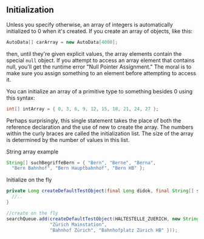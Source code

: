 ## Initialization

Unless you specify otherwise, an array of integers is automatically initialized to 0 when it's created. 
If you create an array of objects, like this:

```java
AutoData[] carArray = new AutoData[4000];
```

then, until they're given explicit values, the array elements contain the special `null` object. 
If you attempt to access an array element that contains null, you'll get the runtime error "Null Pointer Assignment." 
The moral is to make sure you assign something to an element before attempting to access it.

You can initialize an array of a primitive type to something besides 0 using this syntax:

```java
int[] intArray = { 0, 3, 6, 9, 12, 15, 18, 21, 24, 27 };
```

Perhaps surprisingly, this single statement takes the place of both the reference declaration and the use of 
new to create the array. The numbers within the curly braces are called the initialization list. 
The size of the array is determined by the number of values in this list.

String array example 
```java
String[] suchBegriffeBern = { "Bern", "Berne", "Berna", 
  "Bern Bahnhof", "Bern Hauptbahnhof", "Bern HB" };
```

Initialize on the fly
```java
private Long createDefaultTestObject(final Long didok, final String[] suchbegriffe) {
  //..
}

//create on the fly
searchQueue.add(createDefaultTestObject(HALTESTELLE_ZUERICH, new String[] { "Zürich HB",
                "Zürich Mainstation",
                "Bahnhof Zürich", "Bahnhofplatz Zürich HB" }));
```
